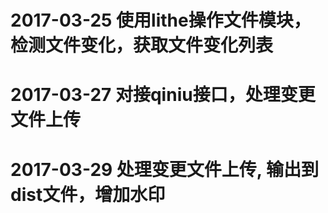 # 2017-03-25  使用lithe操作文件模块，检测文件变化，获取文件变化列表
# 2017-03-27  对接qiniu接口，处理变更文件上传
# 2017-03-29  处理变更文件上传, 输出到dist文件，增加水印
